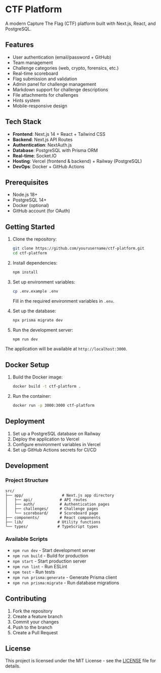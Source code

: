 # CTF Platform

A modern Capture The Flag (CTF) platform built with Next.js, React, and PostgreSQL.

## Features

- User authentication (email/password + GitHub)
- Team management
- Challenge categories (web, crypto, forensics, etc.)
- Real-time scoreboard
- Flag submission and validation
- Admin panel for challenge management
- Markdown support for challenge descriptions
- File attachments for challenges
- Hints system
- Mobile-responsive design

## Tech Stack

- **Frontend**: Next.js 14 + React + Tailwind CSS
- **Backend**: Next.js API Routes
- **Authentication**: NextAuth.js
- **Database**: PostgreSQL with Prisma ORM
- **Real-time**: Socket.IO
- **Hosting**: Vercel (frontend & backend) + Railway (PostgreSQL)
- **DevOps**: Docker + GitHub Actions

## Prerequisites

- Node.js 18+
- PostgreSQL 14+
- Docker (optional)
- GitHub account (for OAuth)

## Getting Started

1. Clone the repository:
   ```bash
   git clone https://github.com/yourusername/ctf-platform.git
   cd ctf-platform
   ```

2. Install dependencies:
   ```bash
   npm install
   ```

3. Set up environment variables:
   ```bash
   cp .env.example .env
   ```
   Fill in the required environment variables in `.env`.

4. Set up the database:
   ```bash
   npx prisma migrate dev
   ```

5. Run the development server:
   ```bash
   npm run dev
   ```

The application will be available at `http://localhost:3000`.

## Docker Setup

1. Build the Docker image:
   ```bash
   docker build -t ctf-platform .
   ```

2. Run the container:
   ```bash
   docker run -p 3000:3000 ctf-platform
   ```

## Deployment

1. Set up a PostgreSQL database on Railway
2. Deploy the application to Vercel
3. Configure environment variables in Vercel
4. Set up GitHub Actions secrets for CI/CD

## Development

### Project Structure

```
src/
├── app/                 # Next.js app directory
│   ├── api/            # API routes
│   ├── auth/           # Authentication pages
│   ├── challenges/     # Challenge pages
│   └── scoreboard/     # Scoreboard page
├── components/         # React components
├── lib/               # Utility functions
└── types/             # TypeScript types
```

### Available Scripts

- `npm run dev` - Start development server
- `npm run build` - Build for production
- `npm start` - Start production server
- `npm run lint` - Run ESLint
- `npm test` - Run tests
- `npm run prisma:generate` - Generate Prisma client
- `npm run prisma:migrate` - Run database migrations

## Contributing

1. Fork the repository
2. Create a feature branch
3. Commit your changes
4. Push to the branch
5. Create a Pull Request

## License

This project is licensed under the MIT License - see the [LICENSE](LICENSE) file for details.
